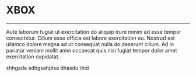 # XBOX

---

Aute laborum fugiat ut exercitation do aliquip irure minim ad esse tempor consectetur. Cillum esse officia est labore exercitation eu. Nostrud est ullamco dolore magna ad ut consequat nulla do deserunt cillum. Ad in pariatur veniam mollit anim occaecat quis nisi fugiat tempor dolor amet exercitation cupidatat.

shhgada
adhgsahjdsa
dhasdu
\hid
